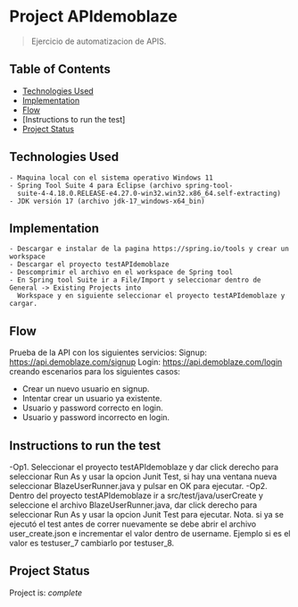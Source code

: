 # Project APIdemoblaze
> Ejercicio de automatizacion de APIS.


## Table of Contents
* [Technologies Used](#Prerequisitos)
* [Implementation](#Implementacion)
* [Flow](#flujo)
* [Instructions to run the test]
* [Project Status](#project-status)

## Technologies Used
	- Maquina local con el sistema operativo Windows 11
	- Spring Tool Suite 4 para Eclipse (archivo spring-tool-
	  suite-4-4.18.0.RELEASE-e4.27.0-win32.win32.x86_64.self-extracting)
	- JDK versión 17 (archivo jdk-17_windows-x64_bin)


## Implementation
    - Descargar e instalar de la pagina https://spring.io/tools y crear un workspace
	- Descargar el proyecto testAPIdemoblaze
	- Descomprimir el archivo en el workspace de Spring tool
	- En Spring tool Suite ir a File/Import y seleccionar dentro de General -> Existing Projects into 
	  Workspace y en siguiente seleccionar el proyecto testAPIdemoblaze y cargar.


## Flow
Prueba de la API con los siguientes servicios:
Signup: https://api.demoblaze.com/signup 
Login: https://api.demoblaze.com/login 
creando escenarios para los siguientes casos:
- Crear un nuevo usuario en signup.
- Intentar crear un usuario ya existente.
- Usuario y password correcto en login.
- Usuario y password incorrecto en login.

## Instructions to run the test
-Op1. Seleccionar el proyecto testAPIdemoblaze y dar click derecho para seleccionar Run As y usar 
      la opcion Junit Test, si hay una ventana nueva seleccionar BlazeUserRunner.java y pulsar 
	  en OK para ejecutar.
-Op2. Dentro del proyecto testAPIdemoblaze ir a src/test/java/userCreate y seleccione el 
      archivo BlazeUserRunner.java, dar click derecho para seleccionar Run As y usar la opcion 
	  Junit Test para ejecutar.
Nota. si ya se ejecutó el test antes de correr nuevamente se debe abrir el archivo user_create.json e 
      incrementar el valor dentro de username. 
      Ejemplo si es el valor es testuser_7 cambiarlo por testuser_8.



## Project Status
Project is:  _complete_
